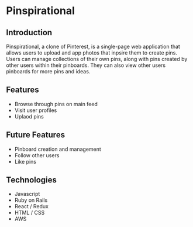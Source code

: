 # Pinspirational 

## Introduction 

Pinspirational, a clone of Pinterest, is a single-page web application that allows users to upload and app photos that inpsire them to create pins. Users can manage collections of their own pins, along with pins created by other users within their pinboards. They can also view other users pinboards for more pins and ideas.

## Features
- Browse through pins on main feed
- Visit user profiles
- Uplaod pins

## Future Features
- Pinboard creation and management
- Follow other users
- Like pins

## Technologies 
- Javascript
- Ruby on Rails
- React / Redux
- HTML / CSS
- AWS 
